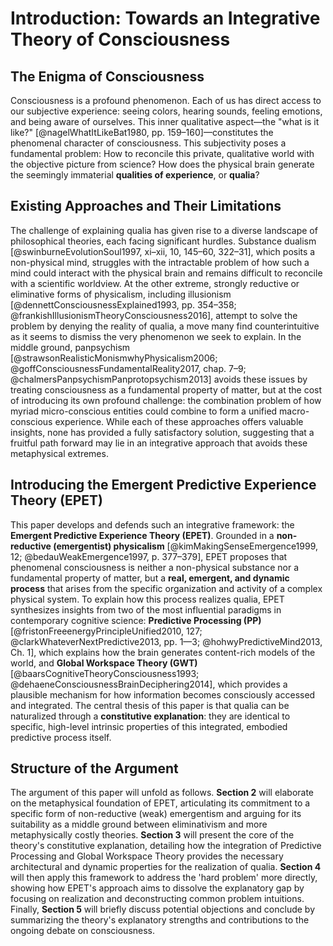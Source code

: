 # Introduction: Towards an Integrative Theory of Consciousness

## The Enigma of Consciousness

Consciousness is a profound phenomenon. Each of us has direct access to our subjective experience: seeing colors, hearing sounds, feeling emotions, and being aware of ourselves. This inner qualitative aspect—the "what is it like?" [@nagelWhatItLikeBat1980, pp. 159–160]—constitutes the phenomenal character of consciousness. This subjectivity poses a fundamental problem: How to reconcile this private, qualitative world with the objective picture from science? How does the physical brain generate the seemingly immaterial **qualities of experience**, or **qualia**?

## Existing Approaches and Their Limitations

The challenge of explaining qualia has given rise to a diverse landscape of philosophical theories, each facing significant hurdles. Substance dualism [@swinburneEvolutionSoul1997, xi–xii, 10, 145–60, 322–31], which posits a non-physical mind, struggles with the intractable problem of how such a mind could interact with the physical brain and remains difficult to reconcile with a scientific worldview. At the other extreme, strongly reductive or eliminative forms of physicalism, including illusionism [@dennettConsciousnessExplained1993, pp. 354–358; @frankishIllusionismTheoryConsciousness2016], attempt to solve the problem by denying the reality of qualia, a move many find counterintuitive as it seems to dismiss the very phenomenon we seek to explain. In the middle ground, panpsychism [@strawsonRealisticMonismwhyPhysicalism2006; @goffConsciousnessFundamentalReality2017, chap. 7–9; @chalmersPanpsychismPanprotopsychism2013] avoids these issues by treating consciousness as a fundamental property of matter, but at the cost of introducing its own profound challenge: the combination problem of how myriad micro-conscious entities could combine to form a unified macro-conscious experience. While each of these approaches offers valuable insights, none has provided a fully satisfactory solution, suggesting that a fruitful path forward may lie in an integrative approach that avoids these metaphysical extremes.

## Introducing the Emergent Predictive Experience Theory (EPET)

This paper develops and defends such an integrative framework: the **Emergent Predictive Experience Theory (EPET)**. Grounded in a **non-reductive (emergentist) physicalism** [@kimMakingSenseEmergence1999, 12; @bedauWeakEmergence1997, p. 377–379], EPET proposes that phenomenal consciousness is neither a non-physical substance nor a fundamental property of matter, but a **real, emergent, and dynamic process** that arises from the specific organization and activity of a complex physical system. To explain how this process realizes qualia, EPET synthesizes insights from two of the most influential paradigms in contemporary cognitive science: **Predictive Processing (PP)** [@fristonFreeenergyPrincipleUnified2010, 127; @clarkWhateverNextPredictive2013, pp. 1—3; @hohwyPredictiveMind2013, Ch. 1], which explains how the brain generates content-rich models of the world, and **Global Workspace Theory (GWT)** [@baarsCognitiveTheoryConsciousness1993; @dehaeneConsciousnessBrainDeciphering2014], which provides a plausible mechanism for how information becomes consciously accessed and integrated. The central thesis of this paper is that qualia can be naturalized through a **constitutive explanation**: they are identical to specific, high-level intrinsic properties of this integrated, embodied predictive process itself.

## Structure of the Argument

The argument of this paper will unfold as follows. **Section 2** will elaborate on the metaphysical foundation of EPET, articulating its commitment to a specific form of non-reductive (weak) emergentism and arguing for its suitability as a middle ground between eliminativism and more metaphysically costly theories. **Section 3** will present the core of the theory's constitutive explanation, detailing how the integration of Predictive Processing and Global Workspace Theory provides the necessary architectural and dynamic properties for the realization of qualia. **Section 4** will then apply this framework to address the 'hard problem' more directly, showing how EPET's approach aims to dissolve the explanatory gap by focusing on realization and deconstructing common problem intuitions. Finally, **Section 5** will briefly discuss potential objections and conclude by summarizing the theory's explanatory strengths and contributions to the ongoing debate on consciousness.